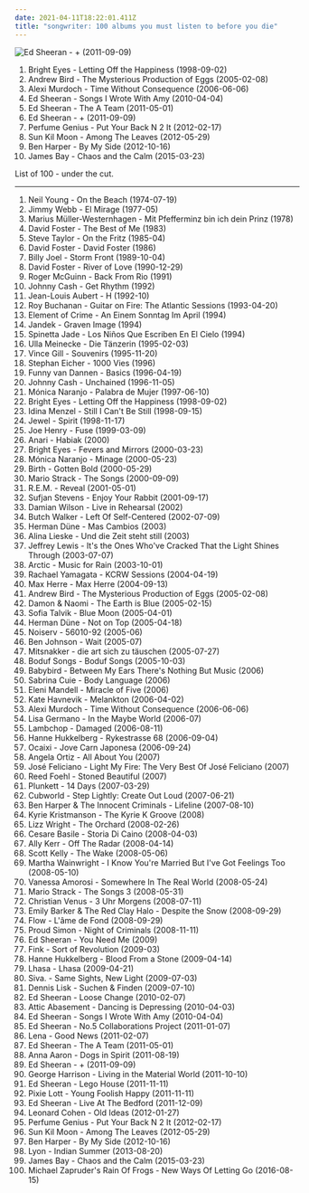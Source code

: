 ```yaml
---
date: 2021-04-11T18:22:01.411Z
title: "songwriter: 100 albums you must listen to before you die"
---
```

![Ed Sheeran - + (2011-09-09)](http://coverartarchive.org/release/94ad3a58-a1cc-46a3-acf4-9cb6c1d6f032/16111056293-500.jpg "Ed Sheeran - + (2011-09-09)")
<ol class="albums">
<li data-cover="https://via.placeholder.com/450" data-tags="indie, emo" role="button">Bright Eyes - Letting Off the Happiness (1998-09-02)</li>
<li data-cover="http://coverartarchive.org/release/14ef3f91-7994-44a5-a55d-60f512ed7641/12985446912-500.jpg" data-tags="indie" role="button">Andrew Bird - The Mysterious Production of Eggs (2005-02-08)</li>
<li data-cover="http://coverartarchive.org/release/c7f170ef-5b55-4711-8820-48dac859f5e2/5105968554-500.jpg" data-tags="indie, folk, singer-songwriter" role="button">Alexi Murdoch - Time Without Consequence (2006-06-06)</li>
<li data-cover="http://coverartarchive.org/release/4ecf932f-72b7-452b-86a9-a464521de5ea/1004754926-500.jpg" data-tags="acoustic, songwriter, try before i buy, ed sheeran" role="button">Ed Sheeran - Songs I Wrote With Amy (2010-04-04)</li>
<li data-cover="http://coverartarchive.org/release/90dea077-2e3c-4ed7-a74f-8e9d0b81415e/7963770996-500.jpg" data-tags="the a team" role="button">Ed Sheeran - The A Team (2011-05-01)</li>
<li data-cover="http://coverartarchive.org/release/94ad3a58-a1cc-46a3-acf4-9cb6c1d6f032/16111056293-500.jpg" data-tags="pop, british, acoustic, ed sheeran" role="button">Ed Sheeran - + (2011-09-09)</li>
<li data-cover="https://img.discogs.com/9A1u-YB8JBJws-qW94NDEiN9vC0=/fit-in/225x224/filters:strip_icc():format(jpeg):mode_rgb():quality(90)/discogs-images/R-3457279-1344583999-5359.jpeg.jpg" data-tags="singer-songwriter" role="button">Perfume Genius - Put Your Back N 2 It (2012-02-17)</li>
<li data-cover="http://coverartarchive.org/release/a8d143df-a576-49ed-b7e6-409c48d54dec/1075670020-500.jpg" data-tags="indie, folk, songwriter, meloncholy, kozelek" role="button">Sun Kil Moon - Among The Leaves (2012-05-29)</li>
<li data-cover="http://coverartarchive.org/release/d18dc81b-89f4-472f-a020-2cbdb21dd145/2691928679-500.jpg" data-tags="indie, singer, songwriter, american, very good" role="button">Ben Harper - By My Side (2012-10-16)</li>
<li data-cover="http://coverartarchive.org/release/26b65e4e-64b0-43b0-9bbd-cb14167e7c20/12146806423-500.jpg" data-tags="indie" role="button">James Bay - Chaos and the Calm (2015-03-23)</li>
</ol>
List of 100 - under the cut.
<!-- more -->

_________________

<ol class="albums">
<li data-cover="https://via.placeholder.com/450" data-tags="singer-songwriter, 70s, folk rock" role="button">
Neil Young - On the Beach (1974-07-19)
</li>
<li data-cover="https://img.discogs.com/kapYXLY3xbb0aI-h4DZO9wD27dc=/fit-in/180x180/filters:strip_icc():format(jpeg):mode_rgb():quality(90)/discogs-images/R-5672086-1399538504-9683.jpeg.jpg" data-tags="songwriter, george martin, beaut" role="button">
Jimmy Webb - El Mirage (1977-05)
</li>
<li data-cover="https://img.discogs.com/d-2qUdiVzSSF4HyKvioCYGCsphc=/fit-in/479x483/filters:strip_icc():format(jpeg):mode_rgb():quality(90)/discogs-images/R-2147548-1345563901-2589.jpeg.jpg" data-tags="deutschrock" role="button">
Marius Müller-Westernhagen - Mit Pfefferminz bin ich dein Prinz (1978)
</li>
<li data-cover="http://coverartarchive.org/release/a22d545f-ef7e-4914-9fdd-7ea48d95fc8f/8891661869-500.jpg" data-tags="david foster" role="button">
David Foster - The Best of Me (1983)
</li>
<li data-cover="http://coverartarchive.org/release/892e1b40-429f-457f-8c5f-9e4e78c32545/9383202614-500.jpg" data-tags="singer, songwriter, christian" role="button">
Steve Taylor - On the Fritz (1985-04)
</li>
<li data-cover="http://coverartarchive.org/release/ddca2d68-47e2-4235-9ecc-45f7348b20a3/13758489426-500.jpg" data-tags="80s, adult contemporary, songwriter, aor, composer, west coast, david foster, back in the day fav albums" role="button">
David Foster - David Foster (1986)
</li>
<li data-cover="http://coverartarchive.org/release/bae9025d-f140-30fd-870c-d09e93247edd/1818577446-500.jpg" data-tags="rock" role="button">
Billy Joel - Storm Front (1989-10-04)
</li>
<li data-cover="https://via.placeholder.com/450" data-tags="david foster" role="button">
David Foster - River of Love (1990-12-29)
</li>
<li data-cover="http://coverartarchive.org/release/62aca5b1-697c-3347-a167-49c1696a91a1/3463240436-500.jpg" data-tags="songwriter, 12-stringsguitar" role="button">
Roger McGuinn - Back From Rio (1991)
</li>
<li data-cover="https://via.placeholder.com/450" data-tags="country" role="button">
Johnny Cash - Get Rhythm (1992)
</li>
<li data-cover="http://coverartarchive.org/release/a7e5bc8a-aa05-45b9-a957-399611e13d37/3185127559-500.jpg" data-tags="rock, french rock" role="button">
Jean-Louis Aubert - H (1992-10)
</li>
<li data-cover="http://coverartarchive.org/release/da27dab2-990a-421f-bea4-da368d3e7cc0/22245493067-500.jpg" data-tags="blues" role="button">
Roy Buchanan - Guitar on Fire: The Atlantic Sessions (1993-04-20)
</li>
<li data-cover="http://coverartarchive.org/release/653dace1-86ca-4604-80e5-421ec0691fb8/21668460133-500.jpg" data-tags="german" role="button">
Element of Crime - An Einem Sonntag Im April (1994)
</li>
<li data-cover="https://img.discogs.com/0aUi8yXh5Vj9yXnCFPXO-z5QEFA=/fit-in/300x297/filters:strip_icc():format(jpeg):mode_rgb():quality(90)/discogs-images/R-12315423-1532778206-5260.jpeg.jpg" data-tags="corwood industries" role="button">
Jandek - Graven Image (1994)
</li>
<li data-cover="https://img.discogs.com/WLQOhr6LnRZO_RBoXgVs_B_b8kw=/fit-in/600x800/filters:strip_icc():format(jpeg):mode_rgb():quality(90)/discogs-images/R-3072642-1501163823-6949.jpeg.jpg" data-tags="robertitus global" role="button">
Spinetta Jade - Los Niños Que Escriben En El Cielo (1994)
</li>
<li data-cover="https://img.discogs.com/stL_8oVWaWJFQodTI_Ide3cpi6U=/fit-in/600x593/filters:strip_icc():format(jpeg):mode_rgb():quality(90)/discogs-images/R-2968983-1593801722-6009.jpeg.jpg" data-tags="songwriter" role="button">
Ulla Meinecke - Die Tänzerin (1995-02-03)
</li>
<li data-cover="http://coverartarchive.org/release/ad4e4f45-7dc6-453a-a223-bf817d26dc42/5729954620-500.jpg" data-tags="vince gill" role="button">
Vince Gill - Souvenirs (1995-11-20)
</li>
<li data-cover="http://coverartarchive.org/release/8ca2b7a0-2cf2-4952-9e11-26a014f0aad7/3021472451-500.jpg" data-tags="folk, songwriter" role="button">
Stephan Eicher - 1000 Vies (1996)
</li>
<li data-cover="https://img.discogs.com/kvHtq3rsYlxlk61LdNbHly4bdPk=/fit-in/600x590/filters:strip_icc():format(jpeg):mode_rgb():quality(90)/discogs-images/R-2156579-1578055615-2576.jpeg.jpg" data-tags="singer" role="button">
Funny van Dannen - Basics (1996-04-19)
</li>
<li data-cover="http://coverartarchive.org/release/e162083e-4a0b-49f9-b341-7a02354f5c98/19325365527-500.jpg" data-tags="country" role="button">
Johnny Cash - Unchained (1996-11-05)
</li>
<li data-cover="http://coverartarchive.org/release/e39360da-eaa0-479a-a0b2-e204cd0147aa/20640687350-500.jpg" data-tags="female vocalists" role="button">
Mónica Naranjo - Palabra de Mujer (1997-06-10)
</li>
<li data-cover="https://via.placeholder.com/450" data-tags="indie, emo" role="button">
Bright Eyes - Letting Off the Happiness (1998-09-02)
</li>
<li data-cover="http://coverartarchive.org/release/6f14181e-882f-4335-83a4-da53696b5eb2/21204685243-500.jpg" data-tags="female, songwriter, debut album, idina menzel, primo album, álbum de estreia" role="button">
Idina Menzel - Still I Can't Be Still (1998-09-15)
</li>
<li data-cover="https://img.discogs.com/yddcCoFsO9U_SADeJAtvIt7ZHBI=/fit-in/503x376/filters:strip_icc():format(jpeg):mode_rgb():quality(90)/discogs-images/R-3445893-1330696514.jpeg.jpg" data-tags="pop, folk, jewel" role="button">
Jewel - Spirit (1998-11-17)
</li>
<li data-cover="https://img.discogs.com/U8XePcmYX17MwZSaEh557qWHxKk=/fit-in/600x596/filters:strip_icc():format(jpeg):mode_rgb():quality(90)/discogs-images/R-1947245-1494573368-3647.jpeg.jpg" data-tags="dark" role="button">
Joe Henry - Fuse (1999-03-09)
</li>
<li data-cover="https://img.discogs.com/V5VTR4LORdD8LLGEBSlUTEZZoqg=/fit-in/600x536/filters:strip_icc():format(jpeg):mode_rgb():quality(90)/discogs-images/R-2989498-1569491259-1306.jpeg.jpg" data-tags="singer, songwriter, basque" role="button">
Anari - Habiak (2000)
</li>
<li data-cover="http://coverartarchive.org/release/64c2b3d0-f2ff-4e2f-9dad-4c926bb00a10/26393498490-500.jpg" data-tags="indie, folk" role="button">
Bright Eyes - Fevers and Mirrors (2000-03-23)
</li>
<li data-cover="http://coverartarchive.org/release/6deb7fec-ffcd-3209-b78b-406b7a50deb0/2385699242-500.jpg" data-tags="spanish, female vocalists, songwriter" role="button">
Mónica Naranjo - Minage (2000-05-23)
</li>
<li data-cover="https://img.discogs.com/csKQhqslGxRvhZdX6BTGSjzfuNM=/fit-in/299x296/filters:strip_icc():format(jpeg):mode_rgb():quality(90)/discogs-images/R-1962531-1255278741.jpeg.jpg" data-tags="alternative rock, singer-songwriter, songwriter, acoustic guitar, male singer, strings and guitars" role="button">
Birth - Gotten Bold (2000-05-29)
</li>
<li data-cover="http://coverartarchive.org/release/a87c13c6-a4a4-4f7b-a522-f177100ac571/6404274199-500.jpg" data-tags="progressive rock, avant-garde, art rock, lyrical electro rock, progressive rock underground full tracks" role="button">
Mario Strack - The Songs (2000-09-09)
</li>
<li data-cover="http://coverartarchive.org/release/0adf4299-fc93-327f-8bc1-2c6d65bdc507/3113582104-500.jpg" data-tags="alternative, 00s, rock" role="button">
R.E.M. - Reveal (2001-05-01)
</li>
<li data-cover="http://coverartarchive.org/release/dab7d7c9-2830-4acc-9534-72dbf1f022eb/2655230441-500.jpg" data-tags="electronic" role="button">
Sufjan Stevens - Enjoy Your Rabbit (2001-09-17)
</li>
<li data-cover="http://coverartarchive.org/release/d3f6ef8c-38ad-496b-b810-a98b8fe19b05/26917013665-500.jpg" data-tags="progressive rock, singer, songwriter, y2k prog" role="button">
Damian Wilson - Live in Rehearsal (2002)
</li>
<li data-cover="http://coverartarchive.org/release/4c1d5131-ab01-4451-ada7-eb3850f6a196/14766541965-500.jpg" data-tags="indie, rock, pop rock, singer, songwriter, high school, producer, discoverockult, just another folk singer" role="button">
Butch Walker - Left Of Self-Centered (2002-07-09)
</li>
<li data-cover="http://coverartarchive.org/release/222c8e27-0f03-4dc3-a496-bf95db5db7ca/1627185506-500.jpg" data-tags="folk, singer-songwriter, guitar" role="button">
Herman Düne - Mas Cambios (2003)
</li>
<li data-cover="https://via.placeholder.com/450" data-tags="chanson, female vocalists, singer-songwriter, songwriter, german, ouvir depois, albuns completos ou quase completos" role="button">
Alina Lieske - Und die Zeit steht still (2003)
</li>
<li data-cover="http://coverartarchive.org/release/30a98851-b22e-4a08-a55d-1121a984605e/9313467961-500.jpg" data-tags="indie, folk, acoustic" role="button">
Jeffrey Lewis - It's the Ones Who've Cracked That the Light Shines Through (2003-07-07)
</li>
<li data-cover="https://img.discogs.com/Aw6jGBRGiClMUr4q8_3lGs2S0Ro=/fit-in/480x462/filters:strip_icc():format(jpeg):mode_rgb():quality(90)/discogs-images/R-8573537-1464317671-3385.jpeg.jpg" data-tags="indie, canada, calm, acoustic, canadian, singer, guitar, songwriter, winter, loop, cold, rain, lonely, vancouver, independent, arctic, layered, indie-canada, i wanna hear it" role="button">
Arctic - Music for Rain (2003-10-01)
</li>
<li data-cover="https://img.discogs.com/Z-Um1aGSpvhIKeIaC96WfZRe2ZU=/fit-in/599x459/filters:strip_icc():format(jpeg):mode_rgb():quality(90)/discogs-images/R-954775-1177008385.jpeg.jpg" data-tags="female vocalists, rachael yamagata" role="button">
Rachael Yamagata - KCRW Sessions (2004-04-19)
</li>
<li data-cover="https://img.discogs.com/5zI4h4Nlffu0SO5dymuE2_EpG78=/fit-in/300x300/filters:strip_icc():format(jpeg):mode_rgb():quality(90)/discogs-images/R-1040127-1187094342.jpeg.jpg" data-tags="hip hop, german, freundeskreis" role="button">
Max Herre - Max Herre (2004-09-13)
</li>
<li data-cover="http://coverartarchive.org/release/14ef3f91-7994-44a5-a55d-60f512ed7641/12985446912-500.jpg" data-tags="indie" role="button">
Andrew Bird - The Mysterious Production of Eggs (2005-02-08)
</li>
<li data-cover="http://coverartarchive.org/release/730da62b-7b9e-4994-81eb-e7e5f61a3dea/21445441063-500.jpg" data-tags="00s" role="button">
Damon & Naomi - The Earth is Blue (2005-02-15)
</li>
<li data-cover="http://coverartarchive.org/release/cebad913-4add-4ef7-aa89-2f04a339aa66/9698740577-500.jpg" data-tags="female vocalists" role="button">
Sofia Talvik - Blue Moon (2005-04-01)
</li>
<li data-cover="https://img.discogs.com/QcOvDtMD92iQtRL-8QKs4BFiAkw=/fit-in/500x491/filters:strip_icc():format(jpeg):mode_rgb():quality(90)/discogs-images/R-598894-1323455725.jpeg.jpg" data-tags="indie, folk" role="button">
Herman Düne - Not on Top (2005-04-18)
</li>
<li data-cover="https://img.discogs.com/uvcXKDba1yrDn__N_6g_hDcG0fk=/fit-in/600x600/filters:strip_icc():format(jpeg):mode_rgb():quality(90)/discogs-images/R-1136778-1334688725.jpeg.jpg" data-tags="indie, acoustic, songwriter, 4rdioindie" role="button">
Noiserv - 56010-92 (2005-06)
</li>
<li data-cover="https://img.discogs.com/C9PVSa_5kTFfNz0i6zftNA_NKks=/fit-in/180x180/filters:strip_icc():format(jpeg):mode_rgb():quality(90)/discogs-images/R-228631-1076932673.jpg.jpg" data-tags="indie, vocal, pop, rock, alternative, indie pop, indie rock, piano, singer, songwriter, chicago, scott walker, patrick wolf, rufus wainwright, theater, jens lekman, joseph arthur, brightest diamond" role="button">
Ben Johnson - Wait (2005-07)
</li>
<li data-cover="https://via.placeholder.com/450" data-tags="german, indie, rock, singer-songwriter, deutsch, deutschrock, pop, singer, rockstars, rockmusik, micha maat" role="button">
Mitsnakker - die art sich zu täuschen (2005-07-27)
</li>
<li data-cover="https://via.placeholder.com/450" data-tags="folk" role="button">
Boduf Songs - Boduf Songs (2005-10-03)
</li>
<li data-cover="http://coverartarchive.org/release/1a8ecf4f-8639-4bec-9b77-efd0e895a7ec/21685090498-500.jpg" data-tags="songwriter, nutter rock, autism songwriter, barn sitter pop" role="button">
Babybird - Between My Ears There's Nothing But Music (2006)
</li>
<li data-cover="http://coverartarchive.org/release/c51e144d-d94d-44b9-8114-9946d3f4190d/11997466758-500.jpg" data-tags="indie, female, hip hop, usa, funk, singer, driving, songwriter, rnb, jazzy, soulful, neo soul, faith, fresh, chilling, philly soul, rnb-soul, mellow rnb, rnb-hiphop, hiphop rnb, indie-rnb, rnb urban, s cuie" role="button">
Sabrina Cuie - Body Language (2006)
</li>
<li data-cover="http://coverartarchive.org/release/b872a7ad-8963-4e82-b4ad-7907a8cd3fdf/3330441017-500.jpg" data-tags="female, jazz, pop, folk, songwriter, campfire, birds, dragon, papillon, winter cds" role="button">
Eleni Mandell - Miracle of Five (2006)
</li>
<li data-cover="https://img.discogs.com/K8wuXm7t8XdYis3Gq-03yQBwGAs=/fit-in/225x225/filters:strip_icc():format(jpeg):mode_rgb():quality(90)/discogs-images/R-721994-1151857747.jpeg.jpg" data-tags="female vocalists" role="button">
Kate Havnevik - Melankton (2006-04-02)
</li>
<li data-cover="http://coverartarchive.org/release/c7f170ef-5b55-4711-8820-48dac859f5e2/5105968554-500.jpg" data-tags="indie, folk, singer-songwriter" role="button">
Alexi Murdoch - Time Without Consequence (2006-06-06)
</li>
<li data-cover="http://coverartarchive.org/release/e78127b6-110f-4e6e-aedf-9c30b6f13ed7/23867334693-500.jpg" data-tags="female vocalists" role="button">
Lisa Germano - In the Maybe World (2006-07)
</li>
<li data-cover="https://img.discogs.com/EaukpGX0F36iViCMaV4ahlKjyVc=/fit-in/600x600/filters:strip_icc():format(jpeg):mode_rgb():quality(90)/discogs-images/R-2050795-1369267289-3466.jpeg.jpg" data-tags="00s" role="button">
Lambchop - Damaged (2006-08-11)
</li>
<li data-cover="http://coverartarchive.org/release/d0a2f02d-bb3d-4860-951b-69902021e0a6/20852519057-500.jpg" data-tags="pop, songwriter" role="button">
Hanne Hukkelberg - Rykestrasse 68 (2006-09-04)
</li>
<li data-cover="https://img.discogs.com/2dJO22QFer5_YFuH8lPQUBrwRG0=/fit-in/417x555/filters:strip_icc():format(jpeg):mode_rgb():quality(90)/discogs-images/R-3157588-1318392476.jpeg.jpg" data-tags="experimental, lo-fi, hamsterloco, j-pop, catalan, creative commons, japanese, outsider" role="button">
Ocaixi - Jove Carn Japonesa (2006-09-24)
</li>
<li data-cover="https://img.discogs.com/gmk2SsqY1vESMUxhCPXM7fmSU9Q=/fit-in/200x200/filters:strip_icc():format(jpeg):mode_rgb():quality(90)/discogs-images/R-1494274-1223917384.jpeg.jpg" data-tags="indie, jazz, pop, alternative, new york, singer-songwriter, piano, acoustic, singer, songwriter, brooklyn, emotional, angela, piano-based, lyrically driven, ortiz" role="button">
Angela Ortiz - All About You (2007)
</li>
<li data-cover="http://coverartarchive.org/release/c59b82cc-ef48-4c7b-8dbb-f3ae77a91bde/23388424520-500.jpg" data-tags="jazz, soul, songwriter" role="button">
José Feliciano - Light My Fire: The Very Best Of José Feliciano (2007)
</li>
<li data-cover="https://img.discogs.com/jb5eiJTQOztmJMqDXcWWODg0ohY=/fit-in/600x600/filters:strip_icc():format(jpeg):mode_rgb():quality(90)/discogs-images/R-9311538-1478386658-8857.jpeg.jpg" data-tags="rock, soul, country, folk, acoustic, singer, songwriter, roots, raw, alternative country, gritty" role="button">
Reed Foehl - Stoned Beautiful (2007)
</li>
<li data-cover="http://coverartarchive.org/release/5c26fc59-e501-46fd-9272-b0fb7fcd3e60/2086703238-500.jpg" data-tags="acoustic, cat stevens, bob dylan, elliott smith, nick drake" role="button">
Plunkett - 14 Days (2007-03-29)
</li>
<li data-cover="https://img.discogs.com/eS8sqOQKHHSvqoOjc8R_9nCZ-ms=/fit-in/600x536/filters:strip_icc():format(jpeg):mode_rgb():quality(90)/discogs-images/R-4878765-1378489780-2011.jpeg.jpg" data-tags="songwriter" role="button">
Cubworld - Step Lightly: Create Out Loud (2007-06-21)
</li>
<li data-cover="https://img.discogs.com/Wq5CmmJTvdFJFRZyR9wVwfbyuEQ=/fit-in/600x535/filters:strip_icc():format(jpeg):mode_rgb():quality(90)/discogs-images/R-2077383-1262695007.jpeg.jpg" data-tags="acoustic" role="button">
Ben Harper & The Innocent Criminals - Lifeline (2007-08-10)
</li>
<li data-cover="https://img.discogs.com/2K0Q3uUfDqC4_vp2w3VZ52vB5Ho=/fit-in/500x500/filters:strip_icc():format(jpeg):mode_rgb():quality(90)/discogs-images/R-12011397-1585318000-3010.jpeg.jpg" data-tags="country, folk, songwriter, female vocalist" role="button">
Kyrie Kristmanson - The Kyrie K Groove (2008)
</li>
<li data-cover="http://coverartarchive.org/release/c42db944-e7a3-4cc3-9a9f-89089962fe2e/836519986-500.jpg" data-tags="jazz, soul, lizz wright" role="button">
Lizz Wright - The Orchard (2008-02-26)
</li>
<li data-cover="https://img.discogs.com/HFbUrJS-MAlGsu9vKQcxqMqlU5w=/fit-in/256x256/filters:strip_icc():format(jpeg):mode_rgb():quality(90)/discogs-images/R-2771723-1300318161.jpeg.jpg" data-tags="rock" role="button">
Cesare Basile - Storia Di Caino (2008-04-03)
</li>
<li data-cover="https://img.discogs.com/krOqQrhEF7jlAaP7xbvsreJSymA=/fit-in/500x500/filters:strip_icc():format(jpeg):mode_rgb():quality(90)/discogs-images/R-2775730-1324564417.jpeg.jpg" data-tags="indie, pop, indie pop, scottish, melodic, songwriter, soft, lush, simon and garfunkel, jangly, glasgow bands, kings of convenience, mushishi, sore feet song, belle and sebastiana, hotel indie pop" role="button">
Ally Kerr - Off The Radar (2008-04-14)
</li>
<li data-cover="https://img.discogs.com/5U7qAvvGlmw2litqZ-jg55aRuTY=/fit-in/555x489/filters:strip_icc():format(jpeg):mode_rgb():quality(90)/discogs-images/R-1317860-1224905563.jpeg.jpg" data-tags="songwriter" role="button">
Scott Kelly - The Wake (2008-05-06)
</li>
<li data-cover="http://coverartarchive.org/release/9ca35ad8-ad20-438a-b912-553e5bcd5fd7/18285337556-500.jpg" data-tags="female vocalists, folk" role="button">
Martha Wainwright - I Know You're Married But I've Got Feelings Too (2008-05-10)
</li>
<li data-cover="https://img.discogs.com/2DycDjYBsQGWgQDtsjArF6TrQ6E=/fit-in/600x593/filters:strip_icc():format(jpeg):mode_rgb():quality(90)/discogs-images/R-2185016-1600396011-2275.jpeg.jpg" data-tags="pop, rock, female vocalists, singer-songwriter, songwriter, australia, 00s" role="button">
Vanessa Amorosi - Somewhere In The Real World (2008-05-24)
</li>
<li data-cover="http://coverartarchive.org/release/51094ebc-b0e4-4594-ad39-9189be385fd9/6404274252-500.jpg" data-tags="progressive rock, songwriter, avant-garde, art rock, avantgarde, lyrical electro rock, progressive rock underground full tracks" role="button">
Mario Strack - The Songs 3 (2008-05-31)
</li>
<li data-cover="https://img.discogs.com/x7b1uIGMvs_9OYTYSexFfSHVl4k=/fit-in/355x355/filters:strip_icc():format(jpeg):mode_rgb():quality(90)/discogs-images/R-12985073-1545917588-6030.jpeg.jpg" data-tags="deutsch" role="button">
Christian Venus - 3 Uhr Morgens (2008-07-11)
</li>
<li data-cover="http://coverartarchive.org/release/4d67848b-2555-4af0-aaf8-7fd5fd49a0f5/15587571351-500.jpg" data-tags="rock, country, songwriter, female vocalist" role="button">
Emily Barker & The Red Clay Halo - Despite the Snow (2008-09-29)
</li>
<li data-cover="https://img.discogs.com/46dad272331b770e45c28eea695bf30f59a15b86/images/spacer.gif" data-tags="chanson, songwriter, revolucion, france, women, flow" role="button">
Flow - L'âme de Fond (2008-09-29)
</li>
<li data-cover="https://img.discogs.com/ORISvi0e8Ml_yUJ4m7ScgsvmY0I=/fit-in/355x355/filters:strip_icc():format(jpeg):mode_rgb():quality(90)/discogs-images/R-6527265-1421271411-5958.jpeg.jpg" data-tags="indie, pop, americana, songwriter, brooklyn" role="button">
Proud Simon - Night of Criminals (2008-11-11)
</li>
<li data-cover="http://coverartarchive.org/release/0eb217cd-de71-4112-bf86-ec349a56669b/5292012572-500.jpg" data-tags="ed sheeran" role="button">
Ed Sheeran - You Need Me (2009)
</li>
<li data-cover="https://img.discogs.com/N8JTGR0ddazBmfq92Q1iPXzACzU=/fit-in/600x579/filters:strip_icc():format(jpeg):mode_rgb():quality(90)/discogs-images/R-1794321-1352053259-3312.jpeg.jpg" data-tags="indie, guitar" role="button">
Fink - Sort of Revolution (2009-03)
</li>
<li data-cover="http://coverartarchive.org/release/ad18c90a-b57a-394b-90b4-fe21b1d09f78/26526753071-500.jpg" data-tags="songwriter" role="button">
Hanne Hukkelberg - Blood From a Stone (2009-04-14)
</li>
<li data-cover="http://coverartarchive.org/release/e37a8b0c-be65-4e7a-a6ae-bd52e89351aa/3710993341-500.jpg" data-tags="blues, songwriter" role="button">
Lhasa - Lhasa (2009-04-21)
</li>
<li data-cover="https://img.discogs.com/4cdYg_ASEOspYdxS62A_rey19lM=/fit-in/420x420/filters:strip_icc():format(jpeg):mode_rgb():quality(90)/discogs-images/R-1772421-1242374541.jpeg.jpg" data-tags="electronic, indie, pop, rock, alternative, experimental, other, songwriter, berlin, audioase, devilduck records, stretchsaysabigyesto these albums" role="button">
Siva. - Same Sights, New Light (2009-07-03)
</li>
<li data-cover="http://coverartarchive.org/release/764ea8b1-3e7b-474d-b467-df614d08a2d0/16497920260-500.jpg" data-tags="singer, songwriter, deutsch, clueso, max herre, jan delay, denyo, dennis lisk" role="button">
Dennis Lisk - Suchen & Finden (2009-07-10)
</li>
<li data-cover="http://coverartarchive.org/release/e11af9df-e416-4a04-b049-61788a451137/5303634882-500.jpg" data-tags="ed sheeran" role="button">
Ed Sheeran - Loose Change (2010-02-07)
</li>
<li data-cover="http://coverartarchive.org/release/fa7e6a23-589c-4173-a6a3-0b0c9fc761bc/7378024712-500.jpg" data-tags="songwriter, quite possibly one of the best albums of 2010, lo-fi indie" role="button">
Attic Abasement - Dancing is Depressing (2010-04-03)
</li>
<li data-cover="http://coverartarchive.org/release/4ecf932f-72b7-452b-86a9-a464521de5ea/1004754926-500.jpg" data-tags="acoustic, songwriter, try before i buy, ed sheeran" role="button">
Ed Sheeran - Songs I Wrote With Amy (2010-04-04)
</li>
<li data-cover="http://coverartarchive.org/release/1b97b285-05bf-4229-9d32-568b159c749d/5303239034-500.jpg" data-tags="ed sheeran" role="button">
Ed Sheeran - No.5 Collaborations Project (2011-01-07)
</li>
<li data-cover="http://coverartarchive.org/release/5e38b2f7-9341-4134-a46d-a2b7b28d238f/25569942057-500.jpg" data-tags="pop" role="button">
Lena - Good News (2011-02-07)
</li>
<li data-cover="http://coverartarchive.org/release/90dea077-2e3c-4ed7-a74f-8e9d0b81415e/7963770996-500.jpg" data-tags="the a team" role="button">
Ed Sheeran - The A Team (2011-05-01)
</li>
<li data-cover="http://coverartarchive.org/release/25097c65-31da-419e-9a70-466c765d2956/1647201386-500.jpg" data-tags="female, songwriter, swiss, 10s, anna aaron" role="button">
Anna Aaron - Dogs in Spirit (2011-08-19)
</li>
<li data-cover="http://coverartarchive.org/release/94ad3a58-a1cc-46a3-acf4-9cb6c1d6f032/16111056293-500.jpg" data-tags="pop, british, acoustic, ed sheeran" role="button">
Ed Sheeran - + (2011-09-09)
</li>
<li data-cover="http://coverartarchive.org/release/e0b20aa8-206f-4ebd-8553-329b37848ab2/8320859136-500.jpg" data-tags="70s, george harrison, classic rock" role="button">
George Harrison - Living in the Material World (2011-10-10)
</li>
<li data-cover="http://coverartarchive.org/release/3c5e4123-fdab-4463-a86e-655943125a0b/10511579821-500.jpg" data-tags="songwriter, ed sheeran" role="button">
Ed Sheeran - Lego House (2011-11-11)
</li>
<li data-cover="http://coverartarchive.org/release/4680d666-8d13-4718-84d6-0a004ece7d84/4429247558-500.jpg" data-tags="pop, pixie lott" role="button">
Pixie Lott - Young Foolish Happy (2011-11-11)
</li>
<li data-cover="http://coverartarchive.org/release/0a98bf92-2e9b-4164-8c9b-dc9a031f89a3/2960830056-500.jpg" data-tags="ed sheeran" role="button">
Ed Sheeran - Live At The Bedford (2011-12-09)
</li>
<li data-cover="http://coverartarchive.org/release/b02dd44e-2b35-44f1-8001-768fc94f5d14/4083920556-500.jpg" data-tags="singer-songwriter" role="button">
Leonard Cohen - Old Ideas (2012-01-27)
</li>
<li data-cover="https://img.discogs.com/9A1u-YB8JBJws-qW94NDEiN9vC0=/fit-in/225x224/filters:strip_icc():format(jpeg):mode_rgb():quality(90)/discogs-images/R-3457279-1344583999-5359.jpeg.jpg" data-tags="singer-songwriter" role="button">
Perfume Genius - Put Your Back N 2 It (2012-02-17)
</li>
<li data-cover="http://coverartarchive.org/release/a8d143df-a576-49ed-b7e6-409c48d54dec/1075670020-500.jpg" data-tags="indie, folk, songwriter, meloncholy, kozelek" role="button">
Sun Kil Moon - Among The Leaves (2012-05-29)
</li>
<li data-cover="http://coverartarchive.org/release/d18dc81b-89f4-472f-a020-2cbdb21dd145/2691928679-500.jpg" data-tags="indie, singer, songwriter, american, very good" role="button">
Ben Harper - By My Side (2012-10-16)
</li>
<li data-cover="http://coverartarchive.org/release/85b529b9-158b-453a-b51d-f2bd6f2adc29/9046010446-500.jpg" data-tags="electronic, indie, indie rock, singer, songwriter, remix, synthpop, toronto, indian summer, bassline, cut me loose, bassmusic, catch me if i fall" role="button">
Lyon - Indian Summer (2013-08-20)
</li>
<li data-cover="http://coverartarchive.org/release/26b65e4e-64b0-43b0-9bbd-cb14167e7c20/12146806423-500.jpg" data-tags="indie" role="button">
James Bay - Chaos and the Calm (2015-03-23)
</li>
<li data-cover="https://img.discogs.com/DSSrbWnKsNNjitxU8E2nwBW6fus=/fit-in/600x534/filters:strip_icc():format(jpeg):mode_rgb():quality(90)/discogs-images/R-6755326-1426816787-3006.jpeg.jpg" data-tags="indie, alternative, dark, dreamy, orchestral, songwriter, psych, smart, story, vintage, wilco, songs, vignette, imaginative, caetano veloso, andrew bird, scenario, writer, future history" role="button">
Michael Zapruder's Rain Of Frogs - New Ways Of Letting Go (2016-08-15)
</li>
</ol>